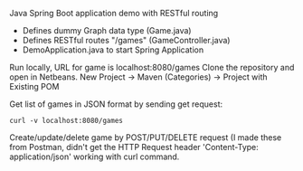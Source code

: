 Java Spring Boot application demo with RESTful routing
- Defines dummy Graph data type (Game.java)
- Defines RESTful routes "/games" (GameController.java)
- DemoApplication.java to start Spring Application

Run locally, URL for game is localhost:8080/games
Clone the repository and open in Netbeans. New Project -> Maven (Categories) -> Project with Existing POM

Get list of games in JSON format by sending get request:

	curl -v localhost:8080/games
	
Create/update/delete game by POST/PUT/DELETE request (I made these from Postman, didn't get the HTTP Request header 'Content-Type: application/json' working with curl command.

